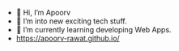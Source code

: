 - 👋 Hi, I’m Apoorv
- 👀 I’m into new exciting tech stuff.
- 🌱 I’m currently learning developing Web Apps.
- https://apoorv-rawat.github.io/

<!---
apoorv-rawat/apoorv-rawat is a ✨ special ✨ repository because its `README.md` (this file) appears on your GitHub profile.
You can click the Preview link to take a look at your changes.
--->
